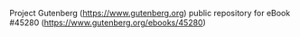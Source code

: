 Project Gutenberg (https://www.gutenberg.org) public repository for eBook #45280 (https://www.gutenberg.org/ebooks/45280)

